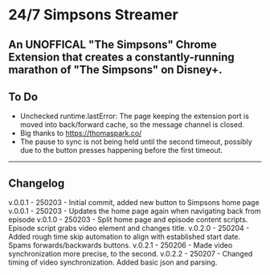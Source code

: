 # 24/7 Simpsons Streamer
## An UNOFFICAL "The Simpsons" Chrome Extension that creates a constantly-running marathon of "The Simpsons" on Disney+.

## To Do
- Unchecked runtime.lastError: The page keeping the extension port is moved into back/forward cache, so the message channel is closed.
- Big thanks to https://thomaspark.co/
- The pause to sync is not being held until the second timeout, possibly due to the button presses happening before the first timeout.

---
## Changelog

v.0.0.1 - 250203 - Initial commit, added new button to Simpsons home page  
v.0.0.1 - 250203 - Updates the home page again when navigating back from episode
v.0.1.0 - 250203 - Split home page and episode content scripts. Episode script grabs video element and changes title.
v.0.2.0 - 250204 - Added rough time skip automation to align with established start date. Spams forwards/backwards buttons.
v.0.2.1 - 250206 - Made video synchronization more precise, to the second.
v.0.2.2 - 250207 - Changed timing of video synchronization. Added basic json and parsing.